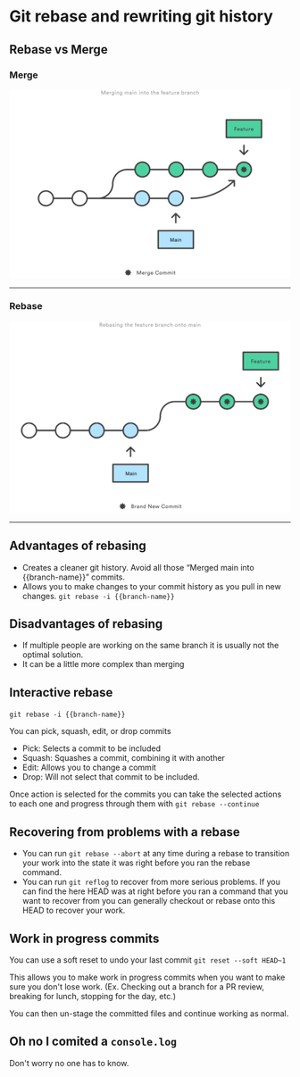 # Git rebase and rewriting git history

## Rebase vs Merge

### Merge

![MarineGEO circle logo](/02%20Merging%20main%20into%20the%20feature%20branh.svg)

---

### Rebase

![MarineGEO circle logo](/03%20Rebasing%20the%20feature%20branch%20into%20main.svg)

---

## Advantages of rebasing

- Creates a cleaner git history. Avoid all those “Merged main into {{branch-name}}” commits.
- Allows you to make changes to your commit history as you pull in new changes. `git rebase -i {{branch-name}}`

## Disadvantages of rebasing

- If multiple people are working on the same branch it is usually not the optimal solution.
- It can be a little more complex than merging

## Interactive rebase

`git rebase -i {{branch-name}}`

You can pick, squash, edit, or drop commits

- Pick: Selects a commit to be included
- Squash: Squashes a commit, combining it with another
- Edit: Allows you to change a commit
- Drop: Will not select that commit to be included.

Once action is selected for the commits you can take the selected actions to each one and progress through them with `git rebase --continue`

## Recovering from problems with a rebase

- You can run `git rebase --abort` at any time during a rebase to transition your work into the state it was right before you ran the rebase command.
- You can run `git reflog` to recover from more serious problems. If you can find the here HEAD was at right before you ran a command that you want to recover from you can generally checkout or rebase onto this HEAD to recover your work.

## Work in progress commits

You can use a soft reset to undo your last commit
`git reset --soft HEAD~1`

This allows you to make work in progress commits when you want to make sure you don't lose work. (Ex. Checking out a branch for a PR review, breaking for lunch, stopping for the day, etc.)

You can then un-stage the committed files and continue working as normal.

## Oh no I comited a `console.log`

Don't worry no one has to know.
